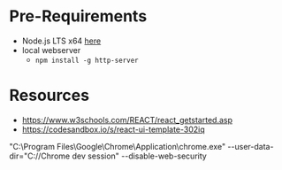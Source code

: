 # Pre-Requirements

  * Node.js LTS x64 [here](https://nodejs.org/en/download)
  * local webserver
    * `npm install -g http-server`

# Resources

* https://www.w3schools.com/REACT/react_getstarted.asp
* https://codesandbox.io/s/react-ui-template-302iq

"C:\Program Files\Google\Chrome\Application\chrome.exe" --user-data-dir="C://Chrome dev session" --disable-web-security

